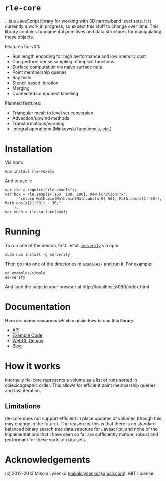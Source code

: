 `rle-core`
=========

...is a JavaScript library for working with 3D narrowband level sets.  It is currently a work in progress, so expect this stuff to change over time.  This library contains fundamental primitives and data structures for manipulating these objects.

Features for v0.1:

* Run length encoding for high performance and low memory cost
* Can perform dense sampling of implicit functions
* Surface computation via naive surface nets
* Point membership queries
* Ray tests
* Stencil based iteration
* Merging
* Connected component labelling

Planned features:

* Triangular mesh to level set conversion
* Advection/upwind methods
* Transformations/warping
* Integral operations (Minkowski functionals, etc.)

Installation
============

Via npm:

    npm install rle-voxels

And to use it:

    var rle = require("rle-voxels");
    var box = rle.sample([100, 100, 100], new Function("x",
          "return Math.min(Math.min(Math.abs(x[0]-50), Math.abs(x[1]-50)), Math.abs(x[2]-50)) - 30;"
        );
    var mesh = rle.surface(box);


Running
=======

To run one of the demos, first install [`serverify`](https://github.com/mikolalysenko/Serverify) via npm:

    sudo npm install -g serverify
    
Then go into one of the directories in `examples/` and run it.  For example:

    cd examples/simple
    serverify
    
And load the page in your browser at http://localhost:8080/index.html

Documentation
=============

Here are some resources which explain how to use this library:

* [API](https://github.com/mikolalysenko/rle-core/blob/master/API.md)
* [Example Code](https://github.com/mikolalysenko/rle-core/tree/master/examples)
* [WebGL Demos](http://mikolalysenko.github.com/rle-core/index.html)
* [Blog](http://0fps.wordpress.com)

How it works
============

Internally rle-core represents a volume as a list of runs sorted in colexicographic order.  This allows for efficient point membership queries and fast iteration.

Limitations
-----------

rle-core does not support efficient in place updates of volumes (though this may change in the future).  The reason for this is that there is no standard balanced binary search tree data structure for Javascript, and none of the implementations that I have seen so far are sufficiently mature, robust and performant for these sorts of data sets.

Acknowledgements
================
(c) 2012-2013 Mikola Lysenko (mikolalysenko@gmail.com).  MIT License.
